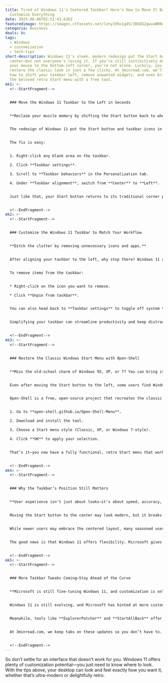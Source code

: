 ```yaml
---
title: Tired of Windows 11's Centered Taskbar? Here's How to Move It Back—and
  Customize Everything
date: 2025-06-06T02:51:43.636Z
featuredimage: https://images.ctfassets.net/lzny33ho1g45/3BdZG2gwvaNRNqwv3LXkfR/e5b44800476a7fc5e4a0266f435bc009/Windows.jpg?w=1520&fm=avif&q=31&fit=thumb&h=760
categoria: Business
deals: No
tags:
  - Windows
  - customization
  - tech-tips
short-description: Windows 11's sleek, modern redesign put the Start button dead
  center—but not everyone's loving it. If you're still instinctively dragging
  your mouse to the bottom-left corner, you’re not alone. Luckily, you can
  restore the classic look in just a few clicks. At 3minread.com, we’ll show you
  how to shift your taskbar left, remove unwanted widgets, and even bring back
  the beloved retro Start menu with a free tool.
mk1: >-
  <!--StartFragment-->


  ### Move the Windows 11 Taskbar to the Left in Seconds


  **Reclaim your muscle memory by shifting the Start button back to where it belongs.**


  The redesign of Windows 11 put the Start button and taskbar icons in the center of the screen—a choice many found sleek but confusing. If you're used to instinctively heading for the bottom-left corner, that design choice might have turned everyday tasks into small annoyances.


  The fix is easy:


  1. Right-click any blank area on the taskbar.

  2. Click **Taskbar settings**.

  3. Scroll to **Taskbar behaviors** in the Personalization tab.

  4. Under **Taskbar alignment**, switch from **Center** to **Left**.


  Just like that, your Start button returns to its traditional corner position. It may seem like a small change, but for longtime Windows users, it brings back a sense of comfort and familiarity that Microsoft’s modern layout disrupted.


  <!--EndFragment-->
mk2: >-
  <!--StartFragment-->


  ### Customize the Windows 11 Taskbar to Match Your Workflow


  **Ditch the clutter by removing unnecessary icons and apps.**


  After aligning your taskbar to the left, why stop there? Windows 11 allows for deeper taskbar personalization so your interface reflects your unique workflow. For starters, you can declutter your taskbar by removing unnecessary or unwanted widgets and app shortcuts.


  To remove items from the taskbar:


  * Right-click on the icon you want to remove.

  * Click **Unpin from taskbar**.


  You can also head back to **Taskbar settings** to toggle off system tray icons like Search, Task View, Widgets, and Chat. These options might be useful to some, but for others, they just add noise.


  Simplifying your taskbar can streamline productivity and keep distractions at bay—especially on high-resolution monitors where screen space is prime real estate.


  <!--EndFragment-->
mk3: >-
  <!--StartFragment-->


  ### Restore the Classic Windows Start Menu with Open-Shell


  **Miss the old-school charm of Windows 95, XP, or 7? You can bring it back.**


  Even after moving the Start button to the left, some users find Windows 11’s Start menu too modern, too busy, or just plain annoying. If you long for the simplicity and speed of older Start menus, Open-Shell is the tool for you.


  Open-Shell is a free, open-source project that recreates the classic Start menu experience. Here's how to set it up:


  1. Go to **open-shell.github.io/Open-Shell-Menu**.

  2. Download and install the tool.

  3. Choose a Start menu style (Classic, XP, or Windows 7-style).

  4. Click **OK** to apply your selection.


  That’s it—you now have a fully functional, retro Start menu that works seamlessly with Windows 11. Open-Shell even allows you to customize the Start button itself. Whether you prefer the iconic Windows 95 flag or something more personal, swapping the icon is simple through the Open-Shell settings panel.


  <!--EndFragment-->
mk4: >-
  <!--StartFragment-->


  ### Why the Taskbar’s Position Still Matters


  **User experience isn't just about looks—it's about speed, accuracy, and comfort.**


  Moving the Start button to the center may look modern, but it breaks decades of user habits. Your cursor has been drifting to the bottom-left corner since the '90s—so even a tiny shift in layout can cause momentary friction dozens of times a day.


  While newer users may embrace the centered layout, many seasoned users prefer the predictability and comfort of the traditional placement. There's also a strong argument for productivity: if your workflow is based on muscle memory, every deviation slows you down.


  The good news is that Windows 11 offers flexibility. Microsoft gives you options to realign and reconfigure things to your liking, showing that even as design evolves, user control still matters.


  <!--EndFragment-->
mk5: >-
  <!--StartFragment-->


  ### More Taskbar Tweaks Coming—Stay Ahead of the Curve


  **Microsoft is still fine-tuning Windows 11, and customization is only getting deeper.**


  Windows 11 is still evolving, and Microsoft has hinted at more customization features in future updates. Rumors suggest that future builds may allow more granular control over taskbar height, spacing, and even corner radius—something power users are eagerly awaiting.


  Meanwhile, tools like **ExplorerPatcher** and **StartAllBack** offer even more advanced ways to manipulate your desktop environment. From restoring taskbar labels to fully rebuilding the old Windows shell, the customization scene around Windows 11 is booming.


  At 3minread.com, we keep tabs on these updates so you don’t have to. Whether you're just trying to make Windows feel like home again or looking to deeply customize your interface, understanding how to personalize your desktop can dramatically improve your experience.


  <!--EndFragment-->
---
```

<!--StartFragment-->

So don’t settle for an interface that doesn’t work for you. Windows 11 offers plenty of customization potential—you just need to know where to look. With the tips above, your desktop can look and feel exactly how you want it, whether that’s ultra-modern or delightfully retro.

<!--EndFragment-->